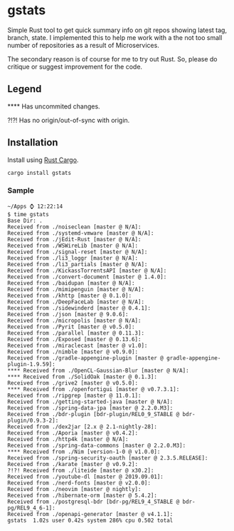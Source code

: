 # gstats

Simple Rust tool to get quick summary info on git repos showing latest tag, branch, state. I implemented this to help me work with a the not too small
number of repositories as a result of Microservices.

The secondary reason is of course for me to try out Rust. So, please do critique or suggest improvement for the code.

## Legend

**** Has uncommited changes.

?!?! Has no origin/out-of-sync with origin.


## Installation

Install using [Rust Cargo](https://doc.rust-lang.org/cargo/commands/cargo-install.html).

```cargo install gstats```

### Sample

```
~/Apps ⌚ 12:22:14
$ time gstats
Base Dir: .
Received from ./noiseclean [master @ N/A]: 
Received from ./systemd-vmware [master @ N/A]: 
Received from ./jEdit-Rust [master @ N/A]: 
Received from ./WSWireLib [master @ N/A]: 
Received from ./signal-reset [master @ N/A]: 
Received from ./li3_loggr [master @ N/A]: 
Received from ./li3_partials [master @ N/A]: 
Received from ./KickassTorrentsAPI [master @ N/A]: 
Received from ./convert-document [master @ 1.4.0]: 
Received from ./baidupan [master @ N/A]: 
Received from ./mimipenguin [master @ N/A]: 
Received from ./khttp [master @ 0.1.0]: 
Received from ./DeepFaceLab [master @ N/A]: 
Received from ./sidewinderd [master @ 0.4.1]: 
Received from ./json [master @ 9.0.6]: 
Received from ./micropolis [master @ N/A]: 
Received from ./Pyrit [master @ v0.5.0]: 
Received from ./parallel [master @ 0.11.3]: 
Received from ./Exposed [master @ 0.13.6]: 
Received from ./miraclecast [master @ v1.0]: 
Received from ./nimble [master @ v0.9.0]: 
Received from ./gradle-appengine-plugin [master @ gradle-appengine-plugin-1.9.59]: 
**** Received from ./OpenCL-Gaussian-Blur [master @ N/A]: 
**** Received from ./SolidOak [master @ 0.1.3]: 
Received from ./grive2 [master @ v0.5.0]: 
**** Received from ./openfortigui [master @ v0.7.3.1]: 
Received from ./ripgrep [master @ 11.0.1]: 
Received from ./getting-started-java [master @ N/A]: 
Received from ./spring-data-jpa [master @ 2.2.0.M3]: 
Received from ./bdr-plugin [bdr-plugin/REL0_9_STABLE @ bdr-plugin/0.9.3-2]: 
Received from ./dex2jar [2.x @ 2.1-nightly-28]: 
Received from ./Aporia [master @ v0.4.2]: 
Received from ./http4k [master @ N/A]: 
Received from ./spring-data-commons [master @ 2.2.0.M3]: 
**** Received from ./Nim [version-1-0 @ v1.0.0]: 
Received from ./spring-security-oauth [master @ 2.3.5.RELEASE]: 
Received from ./karate [master @ v0.9.2]: 
?!?! Received from ./liteide [master @ x30.2]: 
Received from ./youtube-dl [master @ 2019.09.01]: 
Received from ./nerd-fonts [master @ v2.0.0]: 
Received from ./neovim [master @ nightly]: 
Received from ./hibernate-orm [master @ 5.4.2]: 
Received from ./postgresql-bdr [bdr-pg/REL9_4_STABLE @ bdr-pg/REL9_4_6-1]: 
Received from ./openapi-generator [master @ v4.1.1]: 
gstats  1.02s user 0.42s system 286% cpu 0.502 total

```

